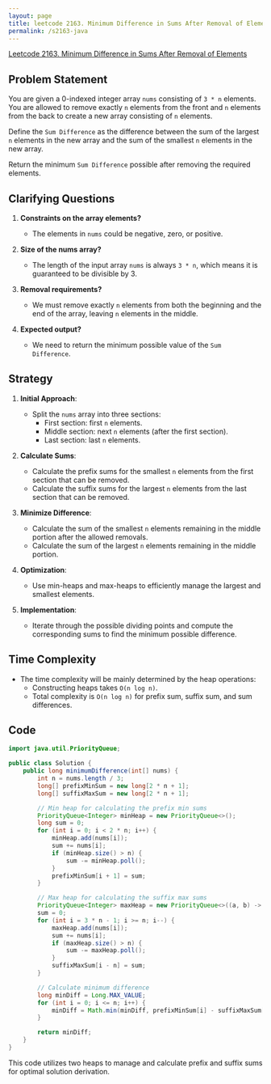 ```yaml
---
layout: page
title: leetcode 2163. Minimum Difference in Sums After Removal of Elements
permalink: /s2163-java
---
```

[Leetcode 2163. Minimum Difference in Sums After Removal of Elements](https://algoadvance.github.io/algoadvance/l2163)
## Problem Statement

You are given a 0-indexed integer array `nums` consisting of `3 * n` elements. You are allowed to remove exactly `n` elements from the front and `n` elements from the back to create a new array consisting of `n` elements.

Define the `Sum Difference` as the difference between the sum of the largest `n` elements in the new array and the sum of the smallest `n` elements in the new array.

Return the minimum `Sum Difference` possible after removing the required elements.

## Clarifying Questions

1. **Constraints on the array elements?**
   - The elements in `nums` could be negative, zero, or positive.
   
2. **Size of the nums array?**
   - The length of the input array `nums` is always `3 * n`, which means it is guaranteed to be divisible by 3.

3. **Removal requirements?**
   - We must remove exactly `n` elements from both the beginning and the end of the array, leaving `n` elements in the middle.

4. **Expected output?**
   - We need to return the minimum possible value of the `Sum Difference`.

## Strategy

1. **Initial Approach**:
   - Split the `nums` array into three sections:
     - First section: first `n` elements.
     - Middle section: next `n` elements (after the first section).
     - Last section: last `n` elements.
   
2. **Calculate Sums**:
   - Calculate the prefix sums for the smallest `n` elements from the first section that can be removed.
   - Calculate the suffix sums for the largest `n` elements from the last section that can be removed.
   
3. **Minimize Difference**:
   - Calculate the sum of the smallest `n` elements remaining in the middle portion after the allowed removals.
   - Calculate the sum of the largest `n` elements remaining in the middle portion.
   
4. **Optimization**:
   - Use min-heaps and max-heaps to efficiently manage the largest and smallest elements.

5. **Implementation**:
   - Iterate through the possible dividing points and compute the corresponding sums to find the minimum possible difference.

## Time Complexity

- The time complexity will be mainly determined by the heap operations:
  - Constructing heaps takes `O(n log n)`.
  - Total complexity is `O(n log n)` for prefix sum, suffix sum, and sum differences.

## Code

```java
import java.util.PriorityQueue;

public class Solution {
    public long minimumDifference(int[] nums) {
        int n = nums.length / 3;
        long[] prefixMinSum = new long[2 * n + 1];
        long[] suffixMaxSum = new long[2 * n + 1];

        // Min heap for calculating the prefix min sums
        PriorityQueue<Integer> minHeap = new PriorityQueue<>();
        long sum = 0;
        for (int i = 0; i < 2 * n; i++) {
            minHeap.add(nums[i]);
            sum += nums[i];
            if (minHeap.size() > n) {
                sum -= minHeap.poll();
            }
            prefixMinSum[i + 1] = sum;
        }

        // Max heap for calculating the suffix max sums
        PriorityQueue<Integer> maxHeap = new PriorityQueue<>((a, b) -> b - a);
        sum = 0;
        for (int i = 3 * n - 1; i >= n; i--) {
            maxHeap.add(nums[i]);
            sum += nums[i];
            if (maxHeap.size() > n) {
                sum -= maxHeap.poll();
            }
            suffixMaxSum[i - n] = sum;
        }

        // Calculate minimum difference
        long minDiff = Long.MAX_VALUE;
        for (int i = 0; i <= n; i++) {
            minDiff = Math.min(minDiff, prefixMinSum[i] - suffixMaxSum[i]);
        }

        return minDiff;
    }
}
```

This code utilizes two heaps to manage and calculate prefix and suffix sums for optimal solution derivation.